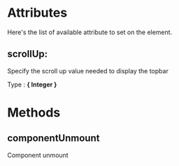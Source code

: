 # Attributes

Here's the list of available attribute to set on the element.

## scrollUp:

Specify the scroll up value needed to display the topbar

Type : **{ Integer }**




# Methods


## componentUnmount

Component unmount